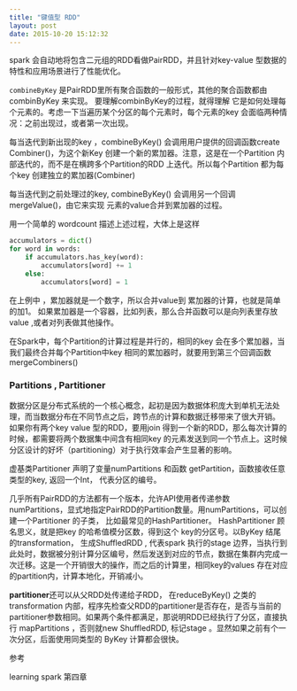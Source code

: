 ```yaml
---
title: "键值型 RDD" 
layout: post
date: 2015-10-20 15:12:32
---
```

spark 会自动地将包含二元组的RDD看做PairRDD，并且针对key-value 型数据的特性和应用场景进行了性能优化。

`combineByKey`  是PairRDD里所有聚合函数的一般形式，其他的聚合函数都由combinByKey 来实现。
要理解combinByKey的过程，就得理解 它是如何处理每个元素的。考虑一下当遍历某个分区的每个元素时，每个元素的key 会面临两种情况：之前出现过，或者第一次出现。

每当迭代到新出现的key ，combineByKey() 会调用用户提供的回调函数create
Combiner()，为这个新Key 创建一个新的累加器。注意，这是在一个Partition 内部迭代的，而不是在横跨多个Partition的RDD 上迭代。所以每个Partition 都为每个key 创建独立的累加器(Combiner)

每当迭代到之前处理过的key, combineByKey() 会调用另一个回调 mergeValue()，由它来实现 元素的value合并到累加器的过程。

用一个简单的 wordcount 描述上述过程，大体上是这样

```python
accumulators = dict()
for word in words:
    if accumulators.has_key(word):
        accumulators[word] += 1
    else:
        accumulators[word] = 1
```

在上例中 ，累加器就是一个数字，所以合并value到 累加器的计算，也就是简单的加1。 如果累加器是一个容器，比如列表，那么合并函数可以是向列表里存放value ,或者对列表做其他操作。

在Spark中，每个Partition的计算过程是并行的，相同的key 会在多个累加器，当我们最终合并每个Partition中key 相同的累加器时，就要用到第三个回调函数mergeCombiners()

### Partitions , Partitioner
数据分区是分布式系统的一个核心概念，起初是因为数据体积庞大到单机无法处理，而当数据分布在不同节点之后，跨节点的计算和数据迁移带来了很大开销。
如果你有两个key value 型的RDD，要用join 得到一个新的RDD，那么每次计算的时候，都需要将两个数据集中间含有相同key 的元素发送到同一个节点上。这时候分区设计的好坏（partitioning）对于执行效率会产生显著的影响。

虚基类Partitioner 声明了变量numPartitions 和函数   getPartition，函数接收任意类型的key, 返回一个Int， 代表分区的编号。

几乎所有PairRDD的方法都有一个版本，允许API使用者传递参数numPartitions，显式地指定PairRDD的Partition数量。用numPartitions，可以创建一个Partitioner 的子类， 比如最常见的HashPartitioner。
HashPartitioner 顾名思义，就是把key 的哈希值模分区数，得到这个 key的分区号。以ByKey 结尾的transformation， 生成ShuffledRDD , 代表spark 执行的stage 边界，当执行到此处时，数据被分别计算分区编号，然后发送到对应的节点，数据在集群内完成一次迁移。这是一个开销很大的操作，而之后的计算里，相同key的values 存在对应的partition内，计算本地化，开销减小。

**partitioner**还可以从父RDD处传递给子RDD， 在reduceByKey() 之类的 transformation 内部，程序先检查父RDD的partitioner是否存在，是否与当前的partitioner参数相同。如果两个条件都满足，那说明RDD已经执行了分区，直接执行 mapPartitions ，否则就new ShuffledRDD, 标记stage 。显然如果之前有个一次分区，后面使用同类型的 ByKey 计算都会很快。

参考

learning spark 第四章